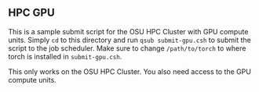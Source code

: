 ## HPC GPU

This is a sample submit script for the OSU HPC Cluster with GPU compute units. 
Simply `cd` to this directory and run `qsub submit-gpu.csh` to submit the 
script to the job scheduler. Make sure to change `/path/to/torch` to where 
torch is installed in `submit-gpu.csh`.

This only works on the OSU HPC Cluster. You also need access to the GPU compute units.
